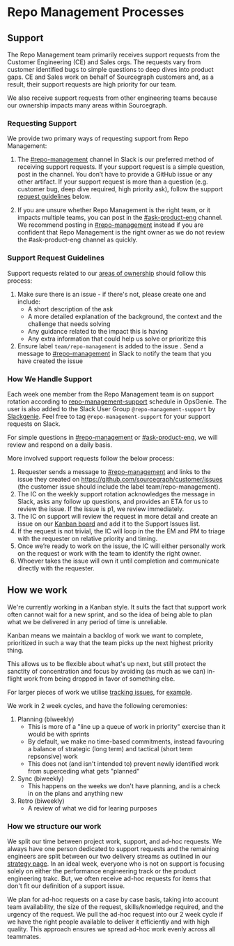 # Repo Management Processes

## Support

The Repo Management team primarily receives support requests from the Customer Engineering (CE) and Sales orgs. The requests vary from customer identified bugs to simple questions to deep dives into product gaps. CE and Sales work on behalf of Sourcegraph customers and, as a result, their support requests are high priority for our team.

We also receive support requests from other engineering teams because our ownership impacts many areas within Sourcegraph.

### Requesting Support

We provide two primary ways of requesting support from Repo Management:

1. The [#repo-management](https://sourcegraph.slack.com/archives/C02EDAQAJQZ) channel in Slack is our preferred method of receiving support requests. If your support request is a simple question, post in the channel. You don’t have to provide a GitHub issue or any other artifact. If your support request is more than a question (e.g. customer bug, deep dive required, high priority ask), follow the support [request guidelines](#support-request-guidelines) below.

2. If you are unsure whether Repo Management is the right team, or it impacts multiple teams, you can post in the [#ask-product-eng](https://sourcegraph.slack.com/archives/C022SPMNR0W) channel. We recommend posting in [#repo-management](https://sourcegraph.slack.com/archives/C02EDAQAJQZ) instead if you are confident that Repo Management is the right owner as we do not review the #ask-product-eng channel as quickly.

### Support Request Guidelines

Support requests related to our [areas of ownership](index.md#responsibilities) should follow this process:

1. Make sure there is an issue - if there's not, please create one and include:
   - A short description of the ask
   - A more detailed explanation of the background, the context and the challenge that needs solving
   - Any guidance related to the impact this is having
   - Any extra information that could help us solve or prioritize this
2. Ensure label `team/repo-management` is added to the issue
   . Send a message to [#repo-management](https://sourcegraph.slack.com/archives/C02EDAQAJQZ) in Slack to notify the team that you have created the issue

### How We Handle Support

Each week one member from the Repo Management team is on support rotation according to [repo-management-support](https://sourcegraph.app.opsgenie.com/settings/schedule/detail/b553cefc-2466-4ad2-ad0c-66937c790bbf) schedule in OpsGenie. The user is also added to the Slack User Group `@repo-management-support` by [Slackgenie](https://github.com/sourcegraph/background-jobs/tree/main/slackgenie). Feel free to tag `@repo-management-support` for your support requests on Slack.

For simple questions in [#repo-management](https://sourcegraph.slack.com/archives/C02EDAQAJQZ) or [#ask-product-eng](https://sourcegraph.slack.com/archives/C022SPMNR0W), we will review and respond on a daily basis.

More involved support requests follow the below process:

1. Requester sends a message to [#repo-management](https://sourcegraph.slack.com/archives/C02EDAQAJQZ) and links to the issue they created on https://github.com/sourcegraph/customer/issues (the customer issue should include the label team/repo-management).
2. The IC on the weekly support rotation acknowledges the message in Slack, asks any follow up questions, and provides an ETA for us to review the issue. If the issue is p1, we review immediately.
3. The IC on support will review the request in more detail and create an issue on our [Kanban board](https://github.com/orgs/sourcegraph/projects/209/views/1) and add it to the Support Issues list.
4. If the request is not trivial, the IC will loop in the the EM and PM to triage with the requester on relative priority and timing.
5. Once we’re ready to work on the issue, the IC will either personally work on the request or work with the team to identify the right owner.
6. Whoever takes the issue will own it until completion and communicate directly with the requester.

## How we work

We're currently working in a Kanban style. It suits the fact that support work often cannot wait for a new sprint, and so the idea of being able to plan what we be delivered in any period of time is unreliable.

Kanban means we maintain a backlog of work we want to complete, prioritized in such a way that the team picks up the next highest priority thing.

This allows us to be flexible about what's up next, but still protect the sanctity of concentration and focus by avoiding (as much as we can) in-flight work from being dropped in favor of something else.

For larger pieces of work we utilise [tracking issues](../../process/tracking_issues.md), for [example](https://github.com/sourcegraph/sourcegraph/issues/27916).

We work in 2 week cycles, and have the following ceremonies:

1. Planning (biweekly)
   - This is more of a "line up a queue of work in priority" exercise than it would be with sprints
   - By default, we make no time-based commitments, instead favouring a balance of strategic (long term) and tactical (short term repsonsive) work
   - This does not (and isn't intended to) prevent newly identified work from superceding what gets "planned"
2. Sync (biweekly)
   - This happens on the weeks we don't have planning, and is a check in on the plans and anything new
3. Retro (biweekly)
   - A review of what we did for learing purposes

### How we structure our work

We split our time between project work, support, and ad-hoc requests. We always have one person dedicated to support requests and the remaining engineers are split between our two delivery streams as outlined in our [strategy page](../../../../../strategy-goals/strategy/admin-exp/repo-management/index.md#how-we-plan). In an ideal week, everyone who is not on support is focusing solely on either the performance engineering track or the product engineering trakc. But, we often receive ad-hoc requests for items that don't fit our definition of a support issue.

We plan for ad-hoc requests on a case by case basis, taking into account team availability, the size of the request, skills/knowledge required, and the urgency of the request. We pull the ad-hoc request into our 2 week cycle if we have the right people available to deliver it efficiently and with high quality. This approach ensures we spread ad-hoc work evenly across all teammates.
